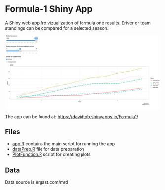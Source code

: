 # Formula-1 Shiny App

A Shiny web app fro vizualization of formula one results. Driver or team standings can be compared for a selected season. 







![Print screen of app](app_image.PNG)


The app can be found at: https://davidtob.shinyapps.io/Formula1/

## Files 

* [app.R](app.R) contains the main script for running the app
* [dataPrep.R](dataPrep.R) file for data preparation
* [PlotFunction.R](PlotFunction.R) script for creating plots


## Data

Data source is ergast.com/mrd


